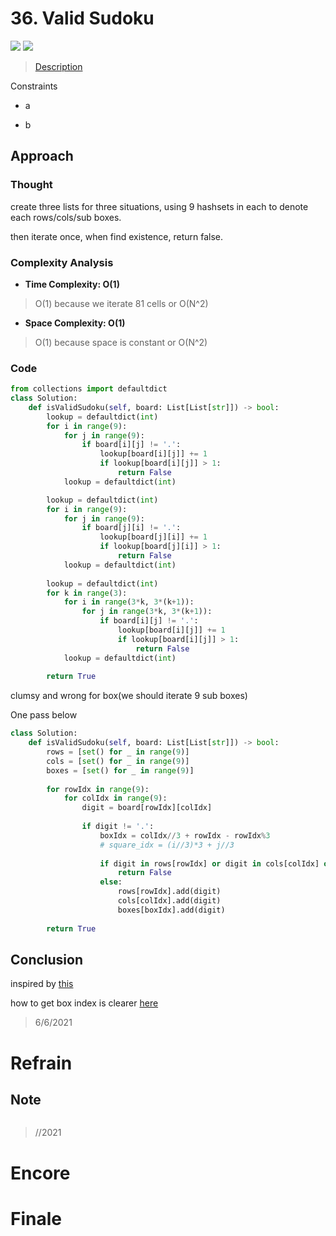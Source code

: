 # 36. Valid Sudoku

![](https://img.shields.io/badge/Difficulty-Medium-%23f0ad4e)
![](https://img.shields.io/badge/topic-hash%20table-critical)

> [Description](https://leetcode.com/problems/valid-sudoku/)

Constraints

- a

- b

## Approach

### Thought

create three lists for three situations, using 9 hashsets in each to denote each rows/cols/sub boxes.

then iterate once, when find existence, return false.

### Complexity Analysis

- **Time Complexity: O(1)**

> O(1) because we iterate 81 cells or O(N^2)

- **Space Complexity: O(1)**

> O(1) because space is constant or O(N^2)

### Code

```python
from collections import defaultdict
class Solution:
    def isValidSudoku(self, board: List[List[str]]) -> bool:
        lookup = defaultdict(int)
        for i in range(9):
            for j in range(9):
                if board[i][j] != '.':
                    lookup[board[i][j]] += 1
                    if lookup[board[i][j]] > 1:
                        return False
            lookup = defaultdict(int)

        lookup = defaultdict(int)
        for i in range(9):
            for j in range(9):
                if board[j][i] != '.':
                    lookup[board[j][i]] += 1
                    if lookup[board[j][i]] > 1:
                        return False
            lookup = defaultdict(int)
            
        lookup = defaultdict(int)
        for k in range(3):
            for i in range(3*k, 3*(k+1)):
                for j in range(3*k, 3*(k+1)):
                    if board[i][j] != '.':
                        lookup[board[i][j]] += 1
                        if lookup[board[i][j]] > 1:
                            return False
            lookup = defaultdict(int)
    
        return True
```

clumsy and wrong for box(we should iterate 9 sub boxes)

One pass below

```python
class Solution:
    def isValidSudoku(self, board: List[List[str]]) -> bool:
        rows = [set() for _ in range(9)]
        cols = [set() for _ in range(9)]        
        boxes = [set() for _ in range(9)]
        
        for rowIdx in range(9):
            for colIdx in range(9):
                digit = board[rowIdx][colIdx]
                
                if digit != '.':
                    boxIdx = colIdx//3 + rowIdx - rowIdx%3
                    # square_idx = (i//3)*3 + j//3
                    
                    if digit in rows[rowIdx] or digit in cols[colIdx] or digit in boxes[boxIdx]:
                        return False
                    else:
                        rows[rowIdx].add(digit)
                        cols[colIdx].add(digit)                        
                        boxes[boxIdx].add(digit)
        
        return True
```

## Conclusion

inspired by [this](https://leetcode.com/problems/valid-sudoku/discuss/156618/JavaScript-using-arrays-of-hash-maps-\(beats-99.54\).)

how to get box index is clearer [here](https://leetcode-cn.com/problems/valid-sudoku/solution/you-xiao-de-shu-du-by-leetcode/)

> 6/6/2021

# Refrain

## Note

```python

```

> //2021

# Encore

# Finale
